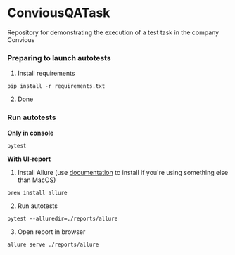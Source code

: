 # ConviousQATask
Repository for demonstrating the execution of a test task in the company Convious

### Preparing to launch autotests
1. Install requirements
```
pip install -r requirements.txt
```
2. Done

### Run autotests
**Only in console**
```
pytest
```

**With UI-report**
1. Install Allure (use [documentation](https://docs.qameta.io/allure-report/#_about) to install if you're using something else than MacOS)
```
brew install allure 
```
2. Run autotests
```
pytest --alluredir=./reports/allure
```
3. Open report in browser 
```
allure serve ./reports/allure
```